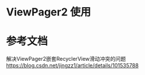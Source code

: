 # ViewPager2 使用


# 参考文档
解决ViewPager2嵌套RecyclerView滑动冲突的问题
https://blog.csdn.net/jingzz1/article/details/101535788
